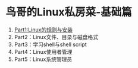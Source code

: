 # 鸟哥的Linux私房菜-基础篇

1. [Part1:Linux的规则与安装](Linux的规则安装)
2. Part2：Linux文件、目录与磁盘格式
3. Part3：学习shell与shell script
4. Part4：Linux使用者管理
5. Part5：Linux系统管理员